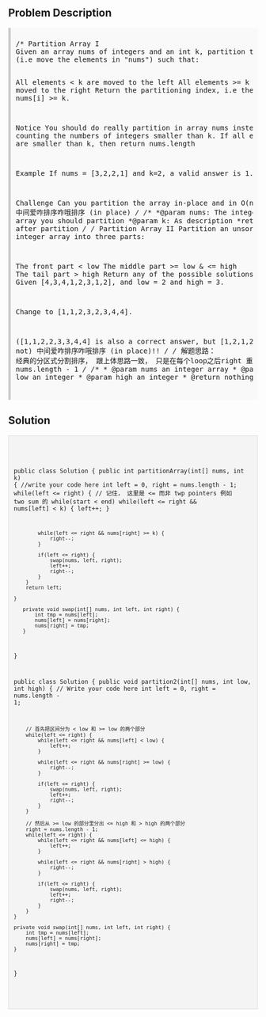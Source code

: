 <style>
  .comment-block { background-color: #f9f9f9; padding: 10px; border-left: 5px solid #ccc; }
  .code-block { background-color: #f4f4f4; padding: 10px; border: 1px solid #ddd; }
</style>

<h2>Problem Description</h2>
<div class='comment-block'>
<pre>
/* Partition Array I
Given an array nums of integers and an int k, partition the array 
(i.e move the elements in "nums") such that:

All elements < k are moved to the left
All elements >= k are moved to the right
Return the partitioning index, i.e the first index i nums[i] >= k.

Notice
You should do really partition in array nums instead of just counting the numbers of integers smaller than k.
If all elements in nums are smaller than k, then return nums.length

Example
If nums = [3,2,2,1] and k=2, a valid answer is 1.

Challenge 
Can you partition the array in-place and in O(n)?
中间爱咋排序咋哦排序 (in place)
*/
	/** 
     *@param nums: The integer array you should partition
     *@param k: As description
     *return: The index after partition
     */
/* Partition Array II 
Partition an unsorted integer array into three parts:

The front part < low
The middle part >= low & <= high
The tail part > high
Return any of the possible solutions.
Example
Given [4,3,4,1,2,3,1,2], and low = 2 and high = 3.

Change to [1,1,2,3,2,3,4,4].

([1,1,2,2,3,3,4,4] is also a correct answer, but [1,2,1,2,3,3,4,4] is not)
中间爱咋排序咋哦排序 (in place)!!
*/
/*
解题思路： 经典的分区式分割排序， 跟上体思路一致， 只是在每个loop之后right 重置到 nums.length - 1
*/
    /**
     * @param nums an integer array
     * @param low an integer
     * @param high an integer
     * @return nothing
     */
</pre>
</div>

<h2>Solution</h2>
<div class='code-block'>
<pre><code class='language-java'>

public class Solution {
    public int partitionArray(int[] nums, int k) {
	    //write your code here
	    int left = 0, right = nums.length - 1;
	    while(left <= right) {  // 记住， 这里是 <= 而非 twp pointers 例如 two sum 的 while(start < end)
	        while(left <= right && nums[left] < k) {
	            left++;
	        }
	        
	        while(left <= right && nums[right] >= k) {
	            right--;
	        }
	        
	        if(left <= right) {
	            swap(nums, left, right);
	            left++;
	            right--;
	        }
	    }
	    return left;

    }
    
	   private void swap(int[] nums, int left, int right) {
	       int tmp = nums[left];
	       nums[left] = nums[right];
	       nums[right] = tmp;
	   } 
}







public class Solution { 
    public void partition2(int[] nums, int low, int high) {
        // Write your code here
        int left = 0, right = nums.length - 1;

        // 首先把区间分为 < low 和 >= low 的两个部分 
        while(left <= right) {
            while(left <= right && nums[left] < low) {
                left++;
            }
            
            while(left <= right && nums[right] >= low) {
                right--;
            }
            
            if(left <= right) {
                swap(nums, left, right);
                left++;
                right--;
            }
        }

        // 然后从 >= low 的部分里分出 <= high 和 > high 的两个部分
        right = nums.length - 1;
        while(left <= right) {
            while(left <= right && nums[left] <= high) {
                left++;
            }
            
            while(left <= right && nums[right] > high) {
                right--;
            }
            
            if(left <= right) {
                swap(nums, left, right);
                left++;
                right--;
            }
        }
    }
        
    private void swap(int[] nums, int left, int right) {
        int tmp = nums[left];
        nums[left] = nums[right];
        nums[right] = tmp;
    }
}



</code></pre>
</div>
